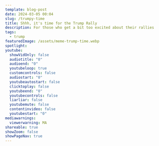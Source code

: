 ```yaml
---
template: blog-post
date: 2024-03-05 00:04
slug: /trumpy-time
title: Shhh, it's time for the Trump Rally
description: For those who get a bit too excited about their rallies
tags:
  - trump
featuredImage: /assets/meme-trump-time.webp
spotlight:
youtube:
  showVidOnly: false
  audiotitle: "0"
  audioend: "0"
  youtubeloop: true
  customcontrols: false
  audiostart: "0"
  youtubeautostart: false
  clicktoplay: false
  youtubeend: "0"
  youtubecontrols: false
  liarliar: false
  youtubemute: false
  contentinvideo: false
  youtubestart: "0"
mediawarnings:
  viewerwarning: MA
shareable: true
showZoom: false
showPageNav: true
---
```

